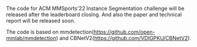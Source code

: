 The code for ACM MMSports'22 Instance Segmentation challenge will be released after the leaderboard closing. And also the paper and technical report will be released soon.

The code is based on mmdetection(https://github.com/open-mmlab/mmdetection) and CBNetV2(https://github.com/VDIGPKU/CBNetV2).

